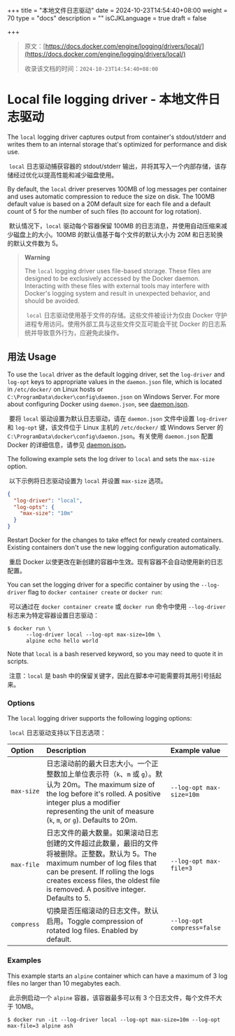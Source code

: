 +++
title = "本地文件日志驱动"
date = 2024-10-23T14:54:40+08:00
weight = 70
type = "docs"
description = ""
isCJKLanguage = true
draft = false

+++

> 原文：[https://docs.docker.com/engine/logging/drivers/local/](https://docs.docker.com/engine/logging/drivers/local/)
>
> 收录该文档的时间：`2024-10-23T14:54:40+08:00`

# Local file logging driver - 本地文件日志驱动

The `local` logging driver captures output from container's stdout/stderr and writes them to an internal storage that's optimized for performance and disk use.

​	`local` 日志驱动捕获容器的 stdout/stderr 输出，并将其写入一个内部存储，该存储经过优化以提高性能和减少磁盘使用。

By default, the `local` driver preserves 100MB of log messages per container and uses automatic compression to reduce the size on disk. The 100MB default value is based on a 20M default size for each file and a default count of 5 for the number of such files (to account for log rotation).

​	默认情况下，`local` 驱动每个容器保留 100MB 的日志消息，并使用自动压缩来减少磁盘上的大小。100MB 的默认值基于每个文件的默认大小为 20M 和日志轮换的默认文件数为 5。

> **Warning**
>
> 
>
> The `local` logging driver uses file-based storage. These files are designed to be exclusively accessed by the Docker daemon. Interacting with these files with external tools may interfere with Docker's logging system and result in unexpected behavior, and should be avoided.
>
> ​	`local` 日志驱动使用基于文件的存储。这些文件被设计为仅由 Docker 守护进程专用访问。使用外部工具与这些文件交互可能会干扰 Docker 的日志系统并导致意外行为，应避免此操作。

## 用法 Usage

To use the `local` driver as the default logging driver, set the `log-driver` and `log-opt` keys to appropriate values in the `daemon.json` file, which is located in `/etc/docker/` on Linux hosts or `C:\ProgramData\docker\config\daemon.json` on Windows Server. For more about configuring Docker using `daemon.json`, see [daemon.json](https://docs.docker.com/reference/cli/dockerd/#daemon-configuration-file).

​	要将 `local` 驱动设置为默认日志驱动，请在 `daemon.json` 文件中设置 `log-driver` 和 `log-opt` 键，该文件位于 Linux 主机的 `/etc/docker/` 或 Windows Server 的 `C:\ProgramData\docker\config\daemon.json`。有关使用 `daemon.json` 配置 Docker 的详细信息，请参见 [daemon.json](https://docs.docker.com/reference/cli/dockerd/#daemon-configuration-file)。

The following example sets the log driver to `local` and sets the `max-size` option.

​	以下示例将日志驱动设置为 `local` 并设置 `max-size` 选项。

```json
{
  "log-driver": "local",
  "log-opts": {
    "max-size": "10m"
  }
}
```

Restart Docker for the changes to take effect for newly created containers. Existing containers don't use the new logging configuration automatically.

​	重启 Docker 以使更改在新创建的容器中生效。现有容器不会自动使用新的日志配置。

You can set the logging driver for a specific container by using the `--log-driver` flag to `docker container create` or `docker run`:

​	可以通过在 `docker container create` 或 `docker run` 命令中使用 `--log-driver` 标志来为特定容器设置日志驱动：



```console
$ docker run \
      --log-driver local --log-opt max-size=10m \
      alpine echo hello world
```

Note that `local` is a bash reserved keyword, so you may need to quote it in scripts.

​	注意：`local` 是 bash 中的保留关键字，因此在脚本中可能需要将其用引号括起来。

### Options

The `local` logging driver supports the following logging options:

​	`local` 日志驱动支持以下日志选项：

| Option     | Description                                                  | Example value              |
| :--------- | :----------------------------------------------------------- | :------------------------- |
| `max-size` | 日志滚动前的最大日志大小。一个正整数加上单位表示符（`k`、`m` 或 `g`）。默认为 20m。The maximum size of the log before it's rolled. A positive integer plus a modifier representing the unit of measure (`k`, `m`, or `g`). Defaults to 20m. | `--log-opt max-size=10m`   |
| `max-file` | 日志文件的最大数量。如果滚动日志创建的文件超过此数量，最旧的文件将被删除。正整数。默认为 5。The maximum number of log files that can be present. If rolling the logs creates excess files, the oldest file is removed. A positive integer. Defaults to 5. | `--log-opt max-file=3`     |
| `compress` | 切换是否压缩滚动的日志文件。默认启用。Toggle compression of rotated log files. Enabled by default. | `--log-opt compress=false` |

### Examples

This example starts an `alpine` container which can have a maximum of 3 log files no larger than 10 megabytes each.

​	此示例启动一个 `alpine` 容器，该容器最多可以有 3 个日志文件，每个文件不大于 10MB。

```console
$ docker run -it --log-driver local --log-opt max-size=10m --log-opt max-file=3 alpine ash
```
